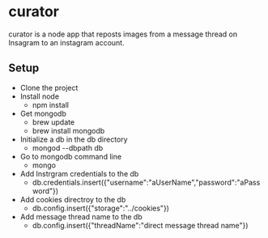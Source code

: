 # curator

curator is a node app that reposts images from a message thread on Insagram to an instagram account.

## Setup

- Clone the project
- Install node
  - npm install
- Get mongodb
  - brew update
  - brew install mongodb
- Initialize a db in the db directory
  - mongod --dbpath db
- Go to mongodb command line
    - mongo
- Add Instrgram credentials to the db
  - db.credentials.insert({"username":"aUserName","password":"aPassword"})
- Add cookies directroy to the db
  - db.config.insert({"storage":"../cookies"})
- Add message thread name to the db
  - db.config.insert({"threadName":"direct message thread name"})

